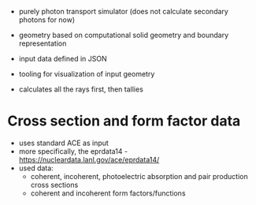 - purely photon transport simulator (does not calculate secondary photons for now)
- geometry based on computational solid geometry and boundary representation

- input data defined in JSON
- tooling for visualization of input geometry

- calculates all the rays first, then tallies


# Cross section and form factor data
- uses standard ACE as input
- more specifically, the eprdata14 - https://nucleardata.lanl.gov/ace/eprdata14/
- used data:
    - coherent, incoherent, photoelectric absorption and pair production cross sections
    - coherent and incoherent form factors/functions
